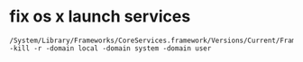 # fix os x launch services

    /System/Library/Frameworks/CoreServices.framework/Versions/Current/Frameworks/LaunchServices.framework/Support/lsregister -kill -r -domain local -domain system -domain user
